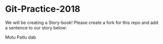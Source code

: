 # Git-Practice-2018
We will be creating a Story-book! Please create a fork for this repo and add a sentence to our story below:








Motu Patlu dab
